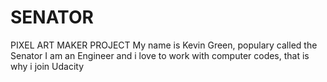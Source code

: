 # SENATOR
PIXEL ART MAKER PROJECT
My name is Kevin Green, populary called the Senator
I am an Engineer and i love to work with computer codes, that is why i join Udacity
